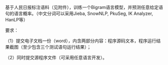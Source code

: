 基于人民日报标注语料（见附件），训练一个Bigram语言模型，并预测任意给定语句的语言概率。（中文分词可以采用Jieba, SnowNLP, PkuSeg, IK Analyzer, HanLP等）

要求：

（1）提交电子文档一份（word），内含两部分内容：程序源码文本，程序运行结果截图（至少包含三个测试语句运行结果）；

（2）同时提交源程序文件（可采用任意语言开发）。